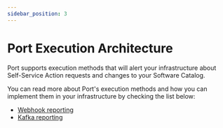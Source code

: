 ```yaml
---
sidebar_position: 3
---
```


# Port Execution Architecture

Port supports execution methods that will alert your infrastructure about Self-Service Action requests and changes to your Software Catalog.

You can read more about Port's execution methods and how you can implement them in your infrastructure by checking the list below:

- [Webhook reporting](./port-execution-webhook.md)
- [Kafka reporting](./port-execution-kafka.md)
